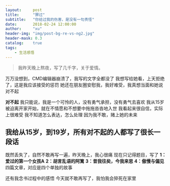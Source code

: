 ```yaml
---
layout:     post
title:      "罪过"
subtitle:   "你给过我的伤害，是没有一句责怪"
date:       2018-02-24 12:00:00
author:     "xu"
header-img: "img/post-bg-re-vs-ng2.jpg"
header-mask: 0.3
catalog:    true
tags:
    - 生活感悟
---
```


> 我昨天晚上熬夜，写了几千字，关于爱情。


万万没想到，CMD编辑器崩溃了，我写的文字全都没了
我想写给她看，上天拒绝了，这是我应该接受的惩罚
她还在朋友圈安慰我，我好难受，我真想当面和她说对不起


**对不起**
我只能说，我是一个可怜的人，没有勇气承担，没有勇气去喜欢
我从15岁被迫离开家开始，就在不情愿和不想要中拖拖沓沓地入世
我看起来很自信，实际上很难受
我不知道怎么表达，怎么处理
因为我不敢，赌上她的未来
## 我给从15岁，到19岁，所有对不起的人都写了很长一段话
既然丢失了，自然不敢再写一遍，昨天晚上，我心很痛
现在只记得题目，写了
**1：爱过的第一个女孩A**
**2：胡言乱语的阿篱**
**3：昔我往矣，今我来思**
**4：傲慢与偏见**
四篇文章，对应是四个单独的故事


还有我念书过程中的感悟
今天就不敢再写了，我怕我会猝死在家里
